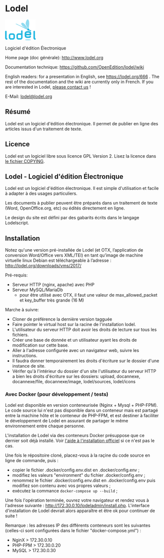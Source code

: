 Lodel 
=====

<img src="https://github.com/OpenEdition/lodel/blob/master/share/images/lodel_couleur.png" width="100">

Logiciel d'édition Électronique

Home page (doc générale): http://www.lodel.org

Documentation technique: https://github.com/OpenEdition/lodel/wiki

English readers: for a presentation in English, see https://lodel.org/666 . The rest of the documentation and the wiki are currently only in French. If you are interested in Lodel, [please contact us](lodel@lodel.org) !  
    
E-Mail: lodel@lodel.org

Résumé
-------

Lodel est un logiciel d'édition électronique. Il permet de publier en ligne des articles issus d'un traitement de texte.


Licence
-------

Lodel est un logiciel libre sous licence GPL Version 2. Lisez la licence dans [le fichier COPYING](https://github.com/OpenEdition/lodel/blob/master/COPYING).


Lodel - Logiciel d'édition Électronique
----------------------------------------

Lodel est un logiciel d'édition électronique. Il est simple d'utilisation et
facile à adapter à des usages particuliers.

Les documents à publier peuvent être préparés dans un traitement de texte (Word,
OpenOffice.org, etc) ou édités directement en ligne.

Le design du site est défini par des gabarits écrits dans le langage Lodelscript.

Installation
------------
Notez qu'une version pré-installée de Lodel (et OTX, l’application de conversion Word/Office vers XML/TEI) en tant qu’image de machine virtuelle linux Debian est téléchargeable à l’adresse : http://lodel.org/downloads/vms/2017/

Pré-requis:
  - Serveur HTTP (nginx, apache) avec PHP
  - Serveur MySQL/MariaDb
    - pour être utilisé avec OTX, il faut une valeur de max_allowed_packet et key_buffer très grande (16 M)


Marche à suivre:
  - Cloner de préférence la dernière version tagguée
  - Faire pointer le virtual host sur la racine de l'installation lodel.
  - L'utilisateur du serveur HTTP doit avoir les droits de lecture sur tous les fichiers.
  - Créer une base de donnée et un utilisateur ayant les droits de modification sur cette base.
  - Aller à l'adresse configurée avec un navigateur web, suivre les instructions.
  - Il faudra donner temporairement les droits d'écriture sur le dossier d'une instance de site.
  - Vérifer qu'à l'intérieur du dossier d'un site l'utilisateur du serveur HTTP a bien les droits d'écriture sur les dossiers:
      upload, docannexe, docannexe/file, docannexe/image, lodel/sources, lodel/icons

### Avec Docker (pour développement / tests) ###

Lodel est disponible en version conteneurisée (Nginx + Mysql + PHP-FPM). Le code 
source lui n'est pas disponible dans un conteneur mais est partagé entre la machine
hôte et le conteneur de PHP-FPM, et est destiner à faciliter le développement
de Lodel en assurant de partager le même environnement entre chaque personne.

L'installation de Lodel via des conteneurs Docker présuppose que ce dernier soit 
déjà installé. Voir [l'aide à l'installation officiel](https://docs.docker.com/engine/installation/)
si ce n'est pas le cas.

Une fois le répositoire cloné, placez-vous à la raçine du code source en ligne de 
commande, puis :
  - copier le fichier .docker/config.env.dist en .docker/config.env ;
  - modifiez les valeurs "environment" du fichier .docker/config.env ;
  - renommez le fichier .docker/config.env.dist en .docker/config.env puis modifiez son
    contenu avec vos propres valeurs ;
  - exécutez la commance `docker-compose up --build` ;
  
  Une fois l'opération terminée, ouvrez votre navigateur et rendez vous à l'adresse 
  suivante : http://172.30.0.10/lodeladmin/install.php. L'interface d'installation de 
  Lodel devrait alors apparaître et être ok pour continuer de suite !
  
Remarque : les adresses IP des différents conteneurs sont les suivantes (celles-ci sont
configurées dans le fichier "docker-compose.yml") :
  - NginX > 172.30.0.10
  - PHP-FPM > 172.30.0.20
  - MySQL > 172.30.0.30 
